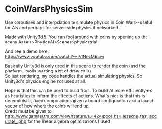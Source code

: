 # CoinWarsPhysicsSim
Use coroutines and interpolation to simulate physics in Coin Wars--useful for AIs and perhaps for server-side physics if networked..

Made with Unity3d 5.
You can fool around with coins by opening up the scene Assets>PhysicsAI>Scenes>physicstrial

And see a demo here:<br>
https://www.youtube.com/watch?v=iVINncMEavo

Basically Unity3d is only used in this scene to render the coin (and the platform...prolla wasting a lot of draw calls)<br>
So just rendering, my code handles the actual simulating physics. So Unity3d's physics engine not used at all.

Hope is that this can be used to build from. To build AI more efficiently-ex as heuristics to inform the effects of actions. What's nice is that this is deterministic, fixed computations given a board configuration and a launch vector of how where the coins will end up.<br>
Credit must be given to http://www.gamasutra.com/view/feature/131424/pool_hall_lessons_fast_accurate_.php for the linear algebra optimizations I used
